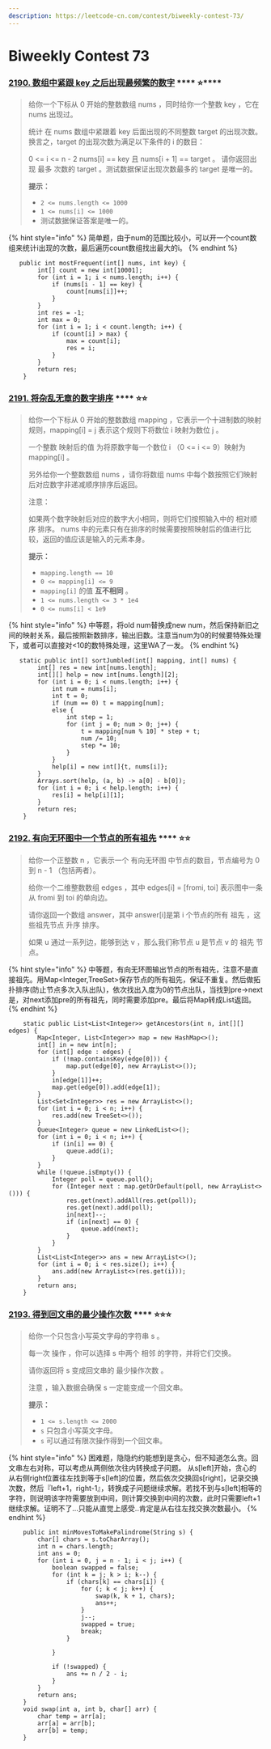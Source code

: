 ```yaml
---
description: https://leetcode-cn.com/contest/biweekly-contest-73/
---
```


# Biweekly Contest 73

### [**2190. 数组中紧跟 key 之后出现最频繁的数字**](https://leetcode-cn.com/problems/most-frequent-number-following-key-in-an-array/) **** :star:****

> 给你一个下标从 0 开始的整数数组 nums ，同时给你一个整数 key ，它在 nums 出现过。
>
> 统计 在 nums 数组中紧跟着 key 后面出现的不同整数 target 的出现次数。换言之，target 的出现次数为满足以下条件的 i 的数目：
>
> 0 <= i <= n - 2 nums\[i] == key 且 nums\[i + 1] == target 。 请你返回出现 最多 次数的 target 。测试数据保证出现次数最多的 target 是唯一的。
>
> **提示：**
>
> * `2 <= nums.length <= 1000`
> * `1 <= nums[i] <= 1000`
> * 测试数据保证答案是唯一的。

{% hint style="info" %}
简单题，由于num的范围比较小，可以开一个count数组来统计i出现的次数，最后遍历count数组找出最大的i。
{% endhint %}

```
   public int mostFrequent(int[] nums, int key) {
        int[] count = new int[10001];
        for (int i = 1; i < nums.length; i++) {
            if (nums[i - 1] == key) {
                count[nums[i]]++;
            }
        }
        int res = -1;
        int max = 0;
        for (int i = 1; i < count.length; i++) {
            if (count[i] > max) {
                max = count[i];
                res = i;
            }
        }
        return res;
    }
```

### [**2191. 将杂乱无章的数字排序**](https://leetcode-cn.com/problems/sort-the-jumbled-numbers/)  ****  :star::star:

> 给你一个下标从 0 开始的整数数组 mapping ，它表示一个十进制数的映射规则，mapping\[i] = j 表示这个规则下将数位 i 映射为数位 j 。
>
> 一个整数 映射后的值 为将原数字每一个数位 i （0 <= i <= 9）映射为 mapping\[i] 。
>
> 另外给你一个整数数组 nums ，请你将数组 nums 中每个数按照它们映射后对应数字非递减顺序排序后返回。
>
> 注意：
>
> 如果两个数字映射后对应的数字大小相同，则将它们按照输入中的 相对顺序 排序。 nums 中的元素只有在排序的时候需要按照映射后的值进行比较，返回的值应该是输入的元素本身。
>
> **提示：**
>
> * `mapping.length == 10`
> * `0 <= mapping[i] <= 9`
> * `mapping[i]` 的值 **互不相同** 。
> * `1 <= nums.length <= 3 * 1e4`
> * `0 <= nums[i] < 1e9`

{% hint style="info" %}
中等题，将old num替换成new num，然后保持新旧之间的映射关系，最后按照新数排序，输出旧数。注意当num为0的时候要特殊处理下，或者可以直接对<10的数特殊处理，这里WA了一发。
{% endhint %}

```
   static public int[] sortJumbled(int[] mapping, int[] nums) {
        int[] res = new int[nums.length];
        int[][] help = new int[nums.length][2];
        for (int i = 0; i < nums.length; i++) {
            int num = nums[i];
            int t = 0;
            if (num == 0) t = mapping[num];
            else {
                int step = 1;
                for (int j = 0; num > 0; j++) {
                    t = mapping[num % 10] * step + t;
                    num /= 10;
                    step *= 10;
                }
            }
            help[i] = new int[]{t, nums[i]};
        }
        Arrays.sort(help, (a, b) -> a[0] - b[0]);
        for (int i = 0; i < help.length; i++) {
            res[i] = help[i][1];
        }
        return res;
    }
```

### [**2192. 有向无环图中一个节点的所有祖先**](https://leetcode-cn.com/problems/all-ancestors-of-a-node-in-a-directed-acyclic-graph/) **** :star::star:

> 给你一个正整数 n ，它表示一个 有向无环图 中节点的数目，节点编号为 0 到 n - 1 （包括两者）。
>
> 给你一个二维整数数组 edges ，其中 edges\[i] = \[fromi, toi] 表示图中一条从 fromi 到 toi 的单向边。
>
> 请你返回一个数组 answer，其中 answer\[i]是第 i 个节点的所有 祖先 ，这些祖先节点 升序 排序。
>
> 如果 u 通过一系列边，能够到达 v ，那么我们称节点 u 是节点 v 的 祖先 节点。

{% hint style="info" %}
中等题，有向无环图输出节点的所有祖先，注意不是直接祖先。用Map\<Integer,TreeSet>保存节点的所有祖先，保证不重复。然后做拓扑排序(防止节点多次入队出队)，依次找出入度为0的节点出队，当找到pre->next 是，对next添加pre的所有祖先，同时需要添加pre。最后将Map转成List返回。
{% endhint %}

```
    static public List<List<Integer>> getAncestors(int n, int[][] edges) {
        Map<Integer, List<Integer>> map = new HashMap<>();
        int[] in = new int[n];
        for (int[] edge : edges) {
            if (!map.containsKey(edge[0])) {
                map.put(edge[0], new ArrayList<>());
            }
            in[edge[1]]++;
            map.get(edge[0]).add(edge[1]);
        }
        List<Set<Integer>> res = new ArrayList<>();
        for (int i = 0; i < n; i++) {
            res.add(new TreeSet<>());
        }
        Queue<Integer> queue = new LinkedList<>();
        for (int i = 0; i < n; i++) {
            if (in[i] == 0) {
                queue.add(i);
            }
        }
        while (!queue.isEmpty()) {
            Integer poll = queue.poll();
            for (Integer next : map.getOrDefault(poll, new ArrayList<>())) {
                res.get(next).addAll(res.get(poll));
                res.get(next).add(poll);
                in[next]--;
                if (in[next] == 0) {
                    queue.add(next);
                }
            }
        }
        List<List<Integer>> ans = new ArrayList<>();
        for (int i = 0; i < res.size(); i++) {
            ans.add(new ArrayList<>(res.get(i)));
        }
        return ans;
    }
```

### [**2193. 得到回文串的最少操作次数**](https://leetcode-cn.com/problems/minimum-number-of-moves-to-make-palindrome/) **** :star::star::star:

> 给你一个只包含小写英文字母的字符串 s 。
>
> 每一次 操作 ，你可以选择 s 中两个 相邻 的字符，并将它们交换。
>
> 请你返回将 s 变成回文串的 最少操作次数 。
>
> 注意 ，输入数据会确保 s 一定能变成一个回文串。
>
> **提示：**
>
> * `1 <= s.length <= 2000`
> * `s` 只包含小写英文字母。
> * `s` 可以通过有限次操作得到一个回文串。

{% hint style="info" %}
困难题，隐隐约约能想到是贪心，但不知道怎么贪。回文串左右对称，可以考虑从两侧依次往内转换成子问题。 从s\[left]开始，贪心的从右侧right位置往左找到等于s\[left]的位置，然后依次交换回s\[right]，记录交换次数，然后『left+1，right-1』，转换成子问题继续求解。若找不到与s\[left]相等的字符，则说明该字符需要放到中间，则计算交换到中间的次数，此时只需要left+1继续求解。证明不了...只能从直觉上感受..肯定是从右往左找交换次数最小。
{% endhint %}

```
    public int minMovesToMakePalindrome(String s) {
        char[] chars = s.toCharArray();
        int n = chars.length;
        int ans = 0;
        for (int i = 0, j = n - 1; i < j; i++) {
            boolean swapped = false;
            for (int k = j; k > i; k--) {
                if (chars[k] == chars[i]) {
                    for (; k < j; k++) {
                        swap(k, k + 1, chars);
                        ans++;
                    }
                    j--;
                    swapped = true;
                    break;
                }
                
            }

            if (!swapped) {
                ans += n / 2 - i;
            }
        }
        return ans;
    }
    void swap(int a, int b, char[] arr) {
        char temp = arr[a];
        arr[a] = arr[b];
        arr[b] = temp;
    }
```
